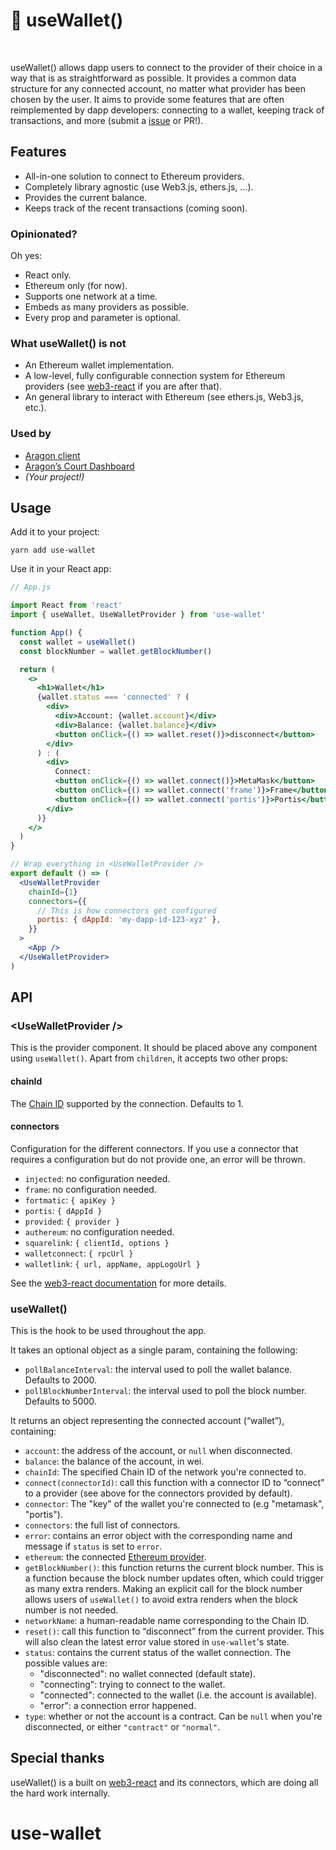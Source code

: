 # 👛 useWallet()

[<img src="https://img.shields.io/npm/v/use-wallet" alt="" />](https://www.npmjs.com/package/use-wallet) [<img src="https://img.shields.io/bundlephobia/minzip/use-wallet" alt="" />](https://bundlephobia.com/result?p=use-wallet)

useWallet() allows dapp users to connect to the provider of their choice in a way that is as straightforward as possible. It provides a common data structure for any connected account, no matter what provider has been chosen by the user. It aims to provide some features that are often reimplemented by dapp developers: connecting to a wallet, keeping track of transactions, and more (submit a [issue](https://github.com/aragon/use-wallet/issues?q=is%3Aissue+is%3Aopen+sort%3Aupdated-desc) or PR!).

## Features

- All-in-one solution to connect to Ethereum providers.
- Completely library agnostic (use Web3.js, ethers.js, …).
- Provides the current balance.
- Keeps track of the recent transactions (coming soon).

### Opinionated?

Oh yes:

- React only.
- Ethereum only (for now).
- Supports one network at a time.
- Embeds as many providers as possible.
- Every prop and parameter is optional.

### What useWallet() is not

- An Ethereum wallet implementation.
- A low-level, fully configurable connection system for Ethereum providers (see [web3-react](https://github.com/NoahZinsmeister/web3-react) if you are after that).
- An general library to interact with Ethereum (see ethers.js, Web3.js, etc.).

### Used by

- [Aragon client](https://github.com/aragon/aragon)
- [Aragon’s Court Dashboard](https://github.com/aragon/court-dashboard)
- _(Your project!)_

## Usage

Add it to your project:

```console
yarn add use-wallet
```

Use it in your React app:

```jsx
// App.js

import React from 'react'
import { useWallet, UseWalletProvider } from 'use-wallet'

function App() {
  const wallet = useWallet()
  const blockNumber = wallet.getBlockNumber()

  return (
    <>
      <h1>Wallet</h1>
      {wallet.status === 'connected' ? (
        <div>
          <div>Account: {wallet.account}</div>
          <div>Balance: {wallet.balance}</div>
          <button onClick={() => wallet.reset()}>disconnect</button>
        </div>
      ) : (
        <div>
          Connect:
          <button onClick={() => wallet.connect()}>MetaMask</button>
          <button onClick={() => wallet.connect('frame')}>Frame</button>
          <button onClick={() => wallet.connect('portis')}>Portis</button>
        </div>
      )}
    </>
  )
}

// Wrap everything in <UseWalletProvider />
export default () => (
  <UseWalletProvider
    chainId={1}
    connectors={{
      // This is how connectors get configured
      portis: { dAppId: 'my-dapp-id-123-xyz' },
    }}
  >
    <App />
  </UseWalletProvider>
)
```

## API

### &lt;UseWalletProvider />

This is the provider component. It should be placed above any component using `useWallet()`. Apart from `children`, it accepts two other props:

#### chainId

The [Chain ID](https://chainid.network/) supported by the connection. Defaults to 1.

#### connectors

Configuration for the different connectors. If you use a connector that requires a configuration but do not provide one, an error will be thrown.

- `injected`: no configuration needed.
- `frame`: no configuration needed.
- `fortmatic`: `{ apiKey }`
- `portis`: `{ dAppId }`
- `provided`: `{ provider }`
- `authereum`: no configuration needed.
- `squarelink`: `{ clientId, options }`
- `walletconnect`: `{ rpcUrl }`
- `walletlink`: `{ url, appName, appLogoUrl }`

See the [web3-react documentation](https://github.com/NoahZinsmeister/web3-react/tree/v6/docs) for more details.

### useWallet()

This is the hook to be used throughout the app.

It takes an optional object as a single param, containing the following:

- `pollBalanceInterval`: the interval used to poll the wallet balance. Defaults to 2000.
- `pollBlockNumberInterval`: the interval used to poll the block number. Defaults to 5000.

It returns an object representing the connected account (“wallet”), containing:

- `account`: the address of the account, or `null` when disconnected.
- `balance`: the balance of the account, in wei.
- `chainId`: The specified Chain ID of the network you're connected to.
- `connect(connectorId)`: call this function with a connector ID to “connect” to a provider (see above for the connectors provided by default).
- `connector`: The "key" of the wallet you're connected to (e.g "metamask", "portis").
- `connectors`: the full list of connectors.
- `error`: contains an error object with the corresponding name and message if `status` is set to `error`.
- `ethereum`: the connected [Ethereum provider](https://eips.ethereum.org/EIPS/eip-1193).
- `getBlockNumber()`: this function returns the current block number. This is a function because the block number updates often, which could trigger as many extra renders. Making an explicit call for the block number allows users of `useWallet()` to avoid extra renders when the block number is not needed.
- `networkName`: a human-readable name corresponding to the Chain ID.
- `reset()`: call this function to “disconnect” from the current provider. This will also clean the latest error value stored in `use-wallet`'s state.
- `status`: contains the current status of the wallet connection. The possible values are:
  - "disconnected": no wallet connected (default state).
  - "connecting": trying to connect to the wallet.
  - "connected": connected to the wallet (i.e. the account is available).
  - "error": a connection error happened.
- `type`: whether or not the account is a contract. Can be `null` when you're disconnected, or either `"contract"` or `"normal"`.

## Special thanks

useWallet() is a built on [web3-react](https://github.com/NoahZinsmeister/web3-react) and its connectors, which are doing all the hard work internally.
# use-wallet
